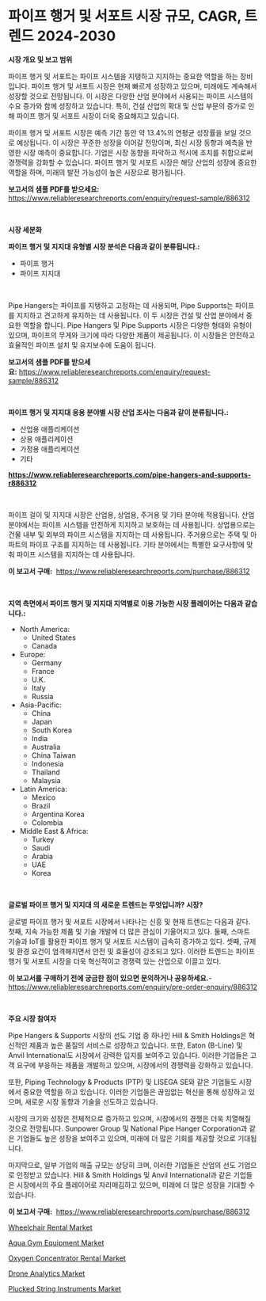 <p><h1>파이프 행거 및 서포트 시장 규모, CAGR, 트렌드 2024-2030</h1></p><p><strong>시장 개요 및 보고 범위</strong></p>
<p><p>파이프 행거 및 서포트는 파이프 시스템을 지탱하고 지지하는 중요한 역할을 하는 장비입니다. 파이프 행거 및 서포트 시장은 현재 빠르게 성장하고 있으며, 미래에도 계속해서 성장할 것으로 전망됩니다. 이 시장은 다양한 산업 분야에서 사용되는 파이프 시스템의 수요 증가와 함께 성장하고 있습니다. 특히, 건설 산업의 확대 및 산업 부문의 증가로 인해 파이프 행거 및 서포트 시장이 더욱 중요해지고 있습니다.</p><p>파이프 행거 및 서포트 시장은 예측 기간 동안 약 13.4%의 연평균 성장률을 보일 것으로 예상됩니다. 이 시장은 꾸준한 성장을 이어갈 전망이며, 최신 시장 동향과 예측을 반영한 시장 예측이 중요합니다. 기업은 시장 동향을 파악하고 적시에 조치를 취함으로써 경쟁력을 강화할 수 있습니다. 파이프 행거 및 서포트 시장은 해당 산업의 성장에 중요한 역할을 하며, 미래의 발전 가능성이 높은 시장으로 평가됩니다.</p></p>
<p><strong>보고서의 샘플 PDF를 받으세요:</strong> <a href="https://www.reliableresearchreports.com/enquiry/request-sample/886312">https://www.reliableresearchreports.com/enquiry/request-sample/886312</a></p>
<p>&nbsp;</p>
<p><strong>시장 세분화</strong></p>
<p><strong>파이프 행거 및 지지대 유형별 시장 분석은 다음과 같이 분류됩니다.:</strong></p>
<p><ul><li>파이프 행거</li><li>파이프 지지대</li></ul></p>
<p>&nbsp;</p>
<p><p>Pipe Hangers는 파이프를 지탱하고 고정하는 데 사용되며, Pipe Supports는 파이프를 지지하고 견고하게 유지하는 데 사용됩니다. 이 두 시장은 건설 및 산업 분야에서 중요한 역할을 합니다. Pipe Hangers 및 Pipe Supports 시장은 다양한 형태와 유형이 있으며, 파이프의 무게와 크기에 따라 다양한 제품이 제공됩니다. 이 시장들은 안전하고 효율적인 파이프 설치 및 유지보수에 도움이 됩니다.</p></p>
<p><strong>보고서의 샘플 PDF를 받으세요:</strong>&nbsp;<a href="https://www.reliableresearchreports.com/enquiry/request-sample/886312">https://www.reliableresearchreports.com/enquiry/request-sample/886312</a></p>
<p>&nbsp;</p>
<p><strong> 파이프 행거 및 지지대 응용 분야별 시장 산업 조사는 다음과 같이 분류됩니다.:</strong></p>
<p><ul><li>산업용 애플리케이션</li><li>상용 애플리케이션</li><li>가정용 애플리케이션</li><li>기타</li></ul></p>
<p><strong><a href="https://www.reliableresearchreports.com/pipe-hangers-and-supports-r886312">https://www.reliableresearchreports.com/pipe-hangers-and-supports-r886312</a></strong></p>
<p>&nbsp;</p>
<p><p>파이프 걸이 및 지지대 시장은 산업용, 상업용, 주거용 및 기타 분야에 적용됩니다. 산업 분야에서는 파이프 시스템을 안전하게 지지하고 보호하는 데 사용됩니다. 상업용으로는 건물 내부 및 외부의 파이프 시스템을 지지하는 데 사용됩니다. 주거용으로는 주택 및 아파트의 파이프 구조를 지지하는 데 사용됩니다. 기타 분야에서는 특별한 요구사항에 맞춰 파이프 시스템을 지지하는 데 사용됩니다.</p></p>
<p><strong>이 보고서 구매:</strong>&nbsp; <a href="https://www.reliableresearchreports.com/purchase/886312">https://www.reliableresearchreports.com/purchase/886312</a></p>
<p>&nbsp;</p>
<p><strong>지역 측면에서 파이프 행거 및 지지대 지역별로 이용 가능한 시장 플레이어는 다음과 같습니다.:</strong></p>
<p><ul>
    <li>
        North America:
        <ul>
            <li>United States</li>
            <li>Canada</li>
        </ul>
    </li>
    <li>
        Europe:
        <ul>
            <li>Germany</li>
            <li>France</li>
            <li>U.K.</li>
            <li>Italy</li>
            <li>Russia</li>
        </ul>
    </li>
    <li>
        Asia-Pacific:
        <ul>
            <li>China</li>
            <li>Japan</li>
            <li>South Korea</li>
            <li>India</li>
            <li>Australia</li>
            <li>China Taiwan</li>
            <li>Indonesia</li>
            <li>Thailand</li>
            <li>Malaysia</li>
        </ul>
    </li>
    <li>
        Latin America:
        <ul>
            <li>Mexico</li>
            <li>Brazil</li>
            <li>Argentina Korea</li>
            <li>Colombia</li>
        </ul>
    </li>
    <li>
        Middle East & Africa:
        <ul>
            <li>Turkey</li>
            <li>Saudi</li>
            <li>Arabia</li>
            <li>UAE</li>
            <li>Korea</li>
        </ul>
    </li>
    </ul></p>
<p>&nbsp;</p>
<p><strong>글로벌 파이프 행거 및 지지대 의 새로운 트렌드는 무엇입니까? 시장?</strong></p>
<p><p>글로벌 파이프 행거 및 서포트 시장에서 나타나는 신흥 및 현재 트렌드는 다음과 같다. 첫째, 지속 가능한 제품 및 기술 개발에 더 많은 관심이 기울어지고 있다. 둘째, 스마트 기술과 IoT를 활용한 파이프 행거 및 서포트 시스템이 급속히 증가하고 있다. 셋째, 규제 및 환경 요건이 엄격해지면서 안전 및 효율성이 강조되고 있다. 이러한 트렌드는 파이프 행거 및 서포트 시장을 더욱 혁신적이고 경쟁력 있는 산업으로 이끌고 있다.</p></p>
<p><strong>이 보고서를 구매하기 전에 궁금한 점이 있으면 문의하거나 공유하세요.</strong>- <a href="https://www.reliableresearchreports.com/enquiry/pre-order-enquiry/886312">https://www.reliableresearchreports.com/enquiry/pre-order-enquiry/886312</a></p>
<p>&nbsp;</p>
<p><strong>주요 시장 참여자</strong></p>
<p><p>Pipe Hangers & Supports 시장의 선도 기업 중 하나인 Hill & Smith Holdings은 혁신적인 제품과 높은 품질의 서비스로 성장하고 있습니다. 또한, Eaton (B-Line) 및 Anvil International도 시장에서 강력한 입지를 보여주고 있습니다. 이러한 기업들은 고객 요구에 부응하는 제품을 개발하고 있으며, 시장에서의 경쟁력을 강화하고 있습니다.</p><p>또한, Piping Technology & Products (PTP) 및 LISEGA SE와 같은 기업들도 시장에서 중요한 역할을 하고 있습니다. 이러한 기업들은 끊임없는 혁신을 통해 성장하고 있으며, 새로운 시장 동향과 기술을 선도하고 있습니다.</p><p>시장의 크기와 성장은 전체적으로 증가하고 있으며, 시장에서의 경쟁은 더욱 치열해질 것으로 전망됩니다. Sunpower Group 및 National Pipe Hanger Corporation과 같은 기업들도 높은 성장을 보여주고 있으며, 미래에 더 많은 기회를 제공할 것으로 기대됩니다.</p><p>마지막으로, 일부 기업의 매출 규모는 상당히 크며, 이러한 기업들은 산업의 선도 기업으로 인정받고 있습니다. Hill & Smith Holdings 및 Anvil International과 같은 기업들은 시장에서의 주요 플레이어로 자리매김하고 있으며, 미래에 더 많은 성장을 기대할 수 있습니다.</p></p>
<p><strong>이 보고서 구매:</strong>&nbsp;&nbsp;<a href="https://www.reliableresearchreports.com/purchase/886312">https://www.reliableresearchreports.com/purchase/886312</a></p>
<p><p><a href="https://github.com/luckyshygirl/Market-Research-Report-List-4/blob/main/wheelchair-rental-market.md">Wheelchair Rental Market</a></p><p><a href="https://issuu.com/reportprime-2/docs/aqua-gym-equipment-market-size-2030.pptx">Aqua Gym Equipment Market</a></p><p><a href="https://github.com/markusgodoy/Market-Research-Report-List-3/blob/main/oxygen-concentrator-rental-market.md">Oxygen Concentrator Rental Market</a></p><p><a href="https://www.linkedin.com/pulse/drone-analytics-market-share-evolution-growth-trends-2024-fscof?trackingId=fT1M%2FSTCiOk88VDR18D%2Ffw%3D%3D">Drone Analytics Market</a></p><p><a href="https://issuu.com/reportprime-2/docs/plucked-string-instruments-market-size-2030.pptx">Plucked String Instruments Market</a></p></p>